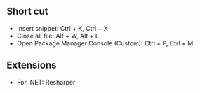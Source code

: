 ## Short cut
- Insert snippet: Ctrl + K, Ctrl + X
- Close all file: Alt + W, Alt + L
- Open Package Manager Console (Custom): Ctrl + P, Ctrl + M

## Extensions
- For .NET: Resharper
